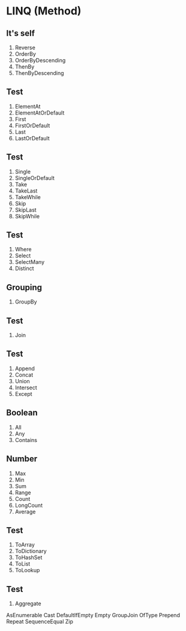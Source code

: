 # LINQ (Method)

## It's self
1. Reverse
1. OrderBy
1. OrderByDescending
1. ThenBy
1. ThenByDescending

## Test
1. ElementAt
1. ElementAtOrDefault
1. First
1. FirstOrDefault
1. Last
1. LastOrDefault

## Test
1. Single
1. SingleOrDefault
1. Take
1. TakeLast
1. TakeWhile
1. Skip
1. SkipLast
1. SkipWhile

## Test
1. Where
1. Select
1. SelectMany
1. Distinct

## Grouping
1. GroupBy

## Test
1. Join

## Test
1. Append
1. Concat
1. Union
1. Intersect
1. Except

## Boolean
1. All
1. Any
1. Contains

## Number
1. Max
1. Min
1. Sum
1. Range
1. Count
1. LongCount
1. Average

## Test
1. ToArray
1. ToDictionary
1. ToHashSet
1. ToList
1. ToLookup

## Test
1. Aggregate

AsEnumerable
Cast
DefaultIfEmpty
Empty
GroupJoin
OfType
Prepend
Repeat
SequenceEqual
Zip